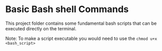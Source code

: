 # Basic Bash shell Commands

This project folder contains some fundamental bash scripts that can be executed directly on the terminal.

Note: To make a script executable you would need to use the ``chmod u+x <bash_script>``